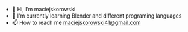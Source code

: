 - 👋 Hi, I’m maciejskorowski
- 🌱 I'm currently learning Blender and different programing languages
- 📫 How to reach me maciejskorowski41@gmail.com


<!---
CHOLAKKK/CHOLAKKK is a ✨ special ✨ repository because its `README.md` (this file) appears on your GitHub profile.
You can click the Preview link to take a look at your changes.
--->
